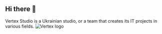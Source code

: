 ## Hi there 👋

Vertex Studio is a Ukrainian studio, or a team that creates its IT projects in various fields.
![Vertex logo](https://avatars.githubusercontent.com/u/123240673?s=200&v=4)

